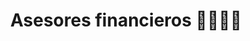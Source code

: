 ---
title: Asesores financieros 🙅‍♀️🙅‍♂️
description: Descubre en qué casos sí necesitas un asesor financiero, y los tipos de comisiones que te podrían cobrar.
published_at: 2021-08-11
external_url: https://newsletter.perrodinero.blog/issues/asesores-financieros-971726
---